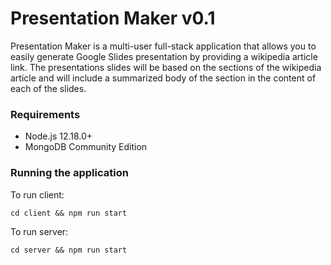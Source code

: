 # Presentation Maker v0.1

Presentation Maker is a multi-user full-stack application that allows you to easily generate Google Slides presentation by providing a wikipedia article link. The presentations slides will be based on the sections of the wikipedia article and will include a summarized body of the section in the content of each of the slides.

### Requirements
- Node.js 12.18.0+
- MongoDB Community Edition


### Running the application

To run client:

`cd client && npm run start`

To run server:

`cd server && npm run start`